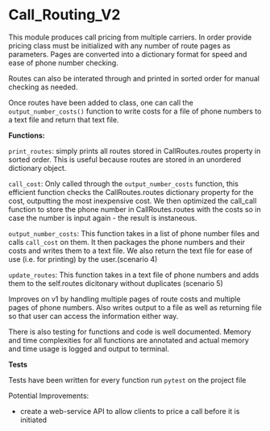 # Call_Routing_V2

This module produces call pricing from multiple carriers. In order provide pricing
class must be initialized with any number of route pages as parameters. Pages are
converted into a dictionary format for speed and ease of phone number checking. 

Routes can also be interated through and printed in sorted order for manual checking 
as needed.

Once routes have been added to class, one can call the `output_number_costs()` function
to write costs for a file of phone numbers to a text file and return that text file. 

**Functions:**

`print_routes`: simply prints all routes stored in CallRoutes.routes property in sorted
                order. This is useful because routes are stored in an unordered dictionary 
                object. 

`call_cost`:    Only called through the `output_number_costs` function, this efficient
                function checks the CallRoutes.routes dictionary property for the cost, outputting 
                the most inexpensive cost. We then optimized the call_call function to store
                the phone number in CallRoutes.routes with the costs so in case the number is
                input again - the result is instaneous.
                
`output_number_costs`: This function takes in a list of phone number files and calls
                `call_cost` on them. It then packages the phone numbers and their costs
                and writes them to a text file. We also return the text file for ease of 
                use (i.e. for printing) by the user.(scenario 4)

`update_routes`: This function takes in a text file of phone numbers and adds them to the
                self.routes dicitonary without duplicates (scenario 5)

Improves on v1 by handling multiple pages of route costs and multiple pages of phone numbers.
Also writes output to a file as well as returning file so that user can access the information
either way. 

There is also testing for functions and code is well documented. Memory and time complexities
for all functions are annotated and actual memory and time usage is logged and output to terminal. 

**Tests**

Tests have been written for every function
run `pytest` on the project file

Potential Improvements: 
- create a web-service API to allow clients to price a call before it is initiated